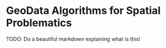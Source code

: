 GeoData Algorithms for Spatial Problematics
====================

TODO: Do a beautiful markdown explaining what is this!
